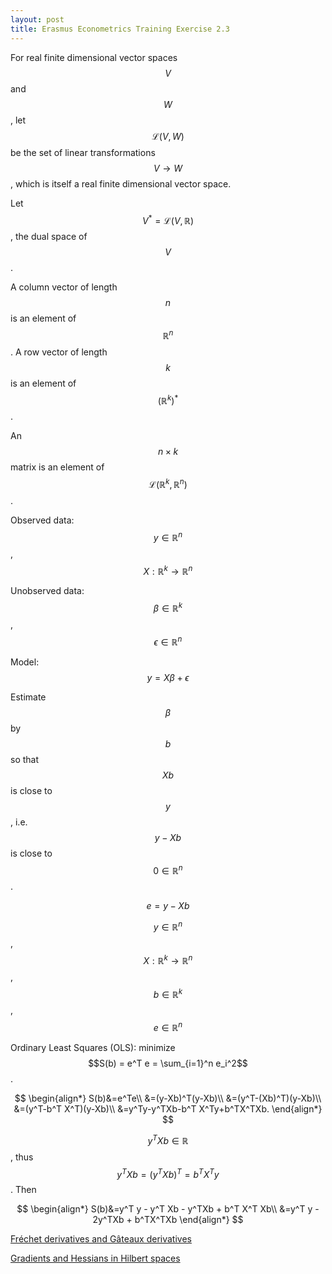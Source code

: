 ```yaml
---
layout: post
title: Erasmus Econometrics Training Exercise 2.3
---
```


For real finite dimensional vector spaces $$V$$ and $$W$$, let $$\mathscr{L}(V,W)$$
be the set of linear transformations $$V \to W$$, which is itself a real finite dimensional vector space.

Let $$V^* = \mathscr{L}(V,\mathbb{R})$$, the dual space of $$V$$.

A column vector of length $$n$$ is an element of $$\mathbb{R}^n$$. A row vector of length $$k$$ is an
element of $$(\mathbb{R}^k)^*$$.

An $$n \times k$$ matrix is an element of $$\mathscr{L}(\mathbb{R}^k,\mathbb{R}^n)$$.

Observed data: $$y \in \mathbb{R}^n$$, $$X:\mathbb{R}^k \to \mathbb{R}^n$$

Unobserved data: $$\beta \in \mathbb{R}^k$$, $$\epsilon \in \mathbb{R}^n$$

Model: $$y = X\beta + \epsilon$$

Estimate $$\beta$$ by $$b$$ so that $$Xb$$ is close to $$y$$, i.e. $$y-Xb$$ is close to $$0 \in \mathbb{R}^n$$.

$$e=y-Xb$$

$$y \in \mathbb{R}^n$$, $$X:\mathbb{R}^k \to \mathbb{R}^n$$, $$b \in \mathbb{R}^k$$, $$e \in \mathbb{R}^n$$

Ordinary Least Squares (OLS): minimize $$S(b) = e^T e = \sum_{i=1}^n e_i^2$$.

$$
\begin{align*}
S(b)&=e^Te\\
&=(y-Xb)^T(y-Xb)\\
&=(y^T-(Xb)^T)(y-Xb)\\
&=(y^T-b^T X^T)(y-Xb)\\
&=y^Ty-y^TXb-b^T X^Ty+b^TX^TXb.
\end{align*}
$$

$$y^T X b \in \mathbb{R}$$, thus $$y^TXb = (y^TXb)^T = b^T X^T y$$. Then

$$
\begin{align*}
S(b)&=y^T y - y^T Xb - y^TXb + b^T X^T Xb\\
&=y^T y - 2y^TXb + b^TX^TXb
\end{align*}
$$

[Fréchet derivatives and Gâteaux derivatives](https://jordanbell.info/LaTeX/mathematics/frechetderivatives/)

[Gradients and Hessians in Hilbert spaces](https://jordanbell.info/LaTeX/mathematics/gradienthilbert/)

